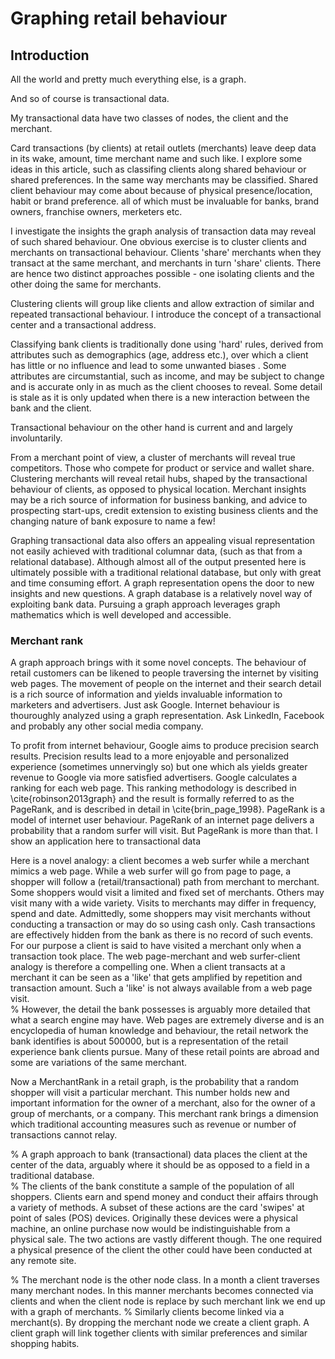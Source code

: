 
# Graphing retail behaviour

## Introduction

All the world and pretty much everything else, is a graph.

And so of course is transactional data.  

My transactional data  have two classes of nodes, the client and the merchant. 

Card transactions (by clients) at retail outlets (merchants) leave deep data in its wake, amount, time merchant name and such like. I explore some ideas in this article, such as classifing clients along shared behaviour or shared preferences.  In the same way merchants may be classified.  Shared client behaviour may come about because of physical presence/location, habit or brand preference.  all of which must be invaluable for banks, brand owners, franchise owners, merketers etc. 

<!-- The bank has rich data pertaining to the shopping behaviour of its clients.  Every transaction by a client is stored and contains such detail as, amongst other, date and time, amount and a brief text description or location of the transaction.   In most instances the text field contains the name of a merchant or owner of the point-of-sale device (POS) used to capture the transaction.  -->

I investigate the insights the graph analysis of transaction data may reveal of such shared behaviour. One obvious exercise is to cluster clients and merchants on transactional behaviour.  Clients 'share' merchants when they transact at the same merchant, and merchants in turn 'share' clients.  There are hence two distinct approaches possible - one isolating clients and the other doing the same for merchants.

Clustering clients will group like clients and allow extraction of similar and repeated transactional behaviour.  I introduce the concept of a transactional center and a transactional address.

Classifying bank clients is traditionally done using 'hard' rules, derived from attributes such as demographics (age, address etc.), over which a client has little or no influence and lead to some unwanted biases . Some attributes are circumstantial, such as income, and may be subject to change and is accurate only in as much as the client chooses to reveal.  Some detail is stale as it is only updated when there is a new interaction between the bank and the client.  

Transactional behaviour on the other hand is current and and largely involuntarily.

From a merchant point of view, a cluster of merchants will reveal true competitors.  Those who compete for product or service and wallet share.  Clustering merchants will reveal retail hubs, shaped by the transactional behaviour of clients, as opposed to physical location.  Merchant insights may be a rich source of information for business banking, and advice to prospecting start-ups, credit extension to existing business clients and the changing nature of bank exposure to name a few! 

Graphing transactional data also offers an appealing visual representation not easily achieved with traditional columnar data, (such as that from a relational database).  Although almost all of the output presented here is ultimately possible with a traditional relational database, but only with great and time consuming effort.  A graph representation opens the door to new insights and new questions.  A graph database is a relatively novel way of exploiting bank data.  Pursuing a graph approach leverages graph mathematics which is well developed and accessible.  

### Merchant rank
A graph approach brings with it some novel concepts.  The behaviour of retail customers can be likened to people traversing the internet by visiting web pages.  The movement of people on the internet and their search detail is a rich source of information and yields invaluable information to marketers and advertisers.  Just ask Google.  Internet behaviour is thouroughly analyzed using a graph representation.  Ask LinkedIn, Facebook and probably any other social media company.   

To profit from internet behaviour, Google aims to produce precision search results.  Precision results lead to a more enjoyable and personalized experience (sometimes unnervingly so) but one which als yields greater revenue to Google via more satisfied advertisers. Google calculates a ranking for each web page. This ranking methodology is described in \cite{robinson2013graph} and the result is formally referred to as the PageRank, and is described in detail in \cite{brin_page_1998}.  PageRank is a model of internet user behaviour. PageRank of an internet page delivers a probability that a random surfer will visit.  But PageRank is more than that.  I show an application here to transactional data

Here is a novel analogy: a client becomes a web surfer while a merchant mimics a web page.  While a web surfer will go from page to page, a shopper will follow a (retail/transactional) path from merchant to merchant.  Some shoppers would visit a limited and fixed set of merchants.  Others may visit many with a wide variety.  Visits to merchants may differ in frequency, spend and date.  Admittedly, some shoppers may visit merchants without conducting a transaction or may do so using cash only.  Cash transactions are effectively hidden from the bank as there is no record of such events.  For our purpose a client is said to have visited a merchant only when a transaction took place. The web page-merchant and web surfer-client analogy is therefore a compelling one.  When a client transacts at a merchant it can be seen as a 'like' that gets amplified by repetition and transaction amount. Such a 'like' is not always available from a web page visit.  
% However, the detail the bank possesses is arguably more detailed that what a search engine may have. Web pages are extremely diverse and is an encyclopedia of human knowledge and behaviour, the retail network the bank identifies is about 500000, but is a representation of the retail experience bank clients pursue.  Many of these retail points are abroad and some are variations of the same merchant.

 

Now a MerchantRank in a retail graph, is the probability that a random shopper will visit a particular merchant.  This number holds new and important information for the owner of a merchant, also for the owner of a group of merchants, or a company.  This merchant rank brings a dimension which traditional accounting measures such as revenue or number of transactions cannot relay.  


% A graph approach to bank (transactional) data places the client at the center of the data, arguably where it should be as opposed to a field in a traditional database.  
% The clients of the bank constitute a sample of the population of all shoppers. Clients earn and spend money and conduct their affairs through a variety of methods.  A subset of these actions are the card 'swipes' at point of sales (POS) devices.  Originally these devices were a physical machine, an online purchase now would be indistinguishable from a physical sale.  The two actions are vastly different though.  The one required a physical presence of the client the other could have been conducted at any remote site.

% The merchant node is the other node class.    In a month a client traverses many merchant nodes.  In this manner merchants becomes connected via clients and when the client node is replace by such merchant link we end up with a graph of merchants.
% Similarly clients become linked via a merchant(s).  By dropping the merchant node we create a client graph.  A client graph will link together clients with similar preferences and similar shopping habits.

